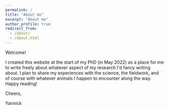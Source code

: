 ```yaml
---
permalink: /
title: "About me"
excerpt: "About me"
author_profile: true
redirect_from: 
  - /about/
  - /about.html
---
```


Welcome! 




I created this website at the start of my PhD (in May 2022) as a place for me to write freely about whatever aspect of my research I'd fancy writing about. I plan to share my experiences with the science, the fieldwork, and of course with whatever animals I happen to encounter along the way. Happy reading!

Cheers,

Yannick

